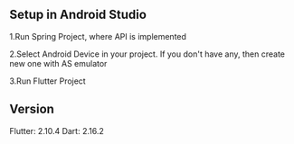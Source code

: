 ## Setup in Android Studio
1.Run Spring Project, where API is implemented

2.Select Android Device in your project. If you don't have any, then create new one with AS emulator

3.Run Flutter Project

## Version

Flutter: 2.10.4
Dart: 2.16.2

